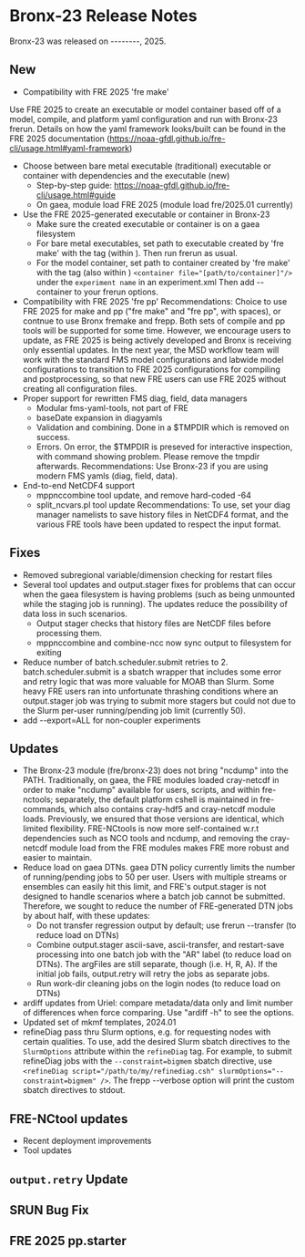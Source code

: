 # Bronx-23 Release Notes

Bronx-23 was released on --------, 2025.

## New
* Compatibility with FRE 2025 'fre make'

Use FRE 2025 to create an executable or model container based off of a model, compile, and platform yaml configuration and run with Bronx-23 frerun. Details on how the yaml framework looks/built can be found in the FRE 2025 documentation (https://noaa-gfdl.github.io/fre-cli/usage.html#yaml-framework)
  * Choose between bare metal executable (traditional) executable or container with dependencies and the executable (new)
    * Step-by-step guide: https://noaa-gfdl.github.io/fre-cli/usage.html#guide
    * On gaea, module load FRE 2025 (module load fre/2025.01 currently)
  * Use the FRE 2025-generated executable or container in Bronx-23
    * Make sure the created executable or container is on a gaea filesystem
    * For bare metal executables, set path to executable created by 'fre make' with the <excutable> tag (within <experiment>). Then run frerun as usual.
    * For the model container, set path to container created by 'fre make' with the <container> tag (also within <experiment>)
         `<container file="[path/to/container]"/>` under the `experiment name` in an experiment.xml
      Then add --container to your frerun options.
* Compatibility with FRE 2025 'fre pp'
Recommendations: Choice to use FRE 2025 for make and pp ("fre make" and "fre pp", with spaces), or contnue to use Bronx fremake and frepp. Both sets of compile and pp tools will be supported for some time. However, we encourage users to update, as FRE 2025 is being actively developed and Bronx is receiving only essential updates. In the next year, the MSD workflow team will work with the standard FMS model configurations and labwide model configurations to transition to FRE 2025 configurations for compiling and postprocessing, so that new FRE users can use FRE 2025 without creating all configuration files.
* Proper support for rewritten FMS diag, field, data managers
  * Modular fms-yaml-tools, not part of FRE
  * baseDate expansion in diagyamls
  * Validation and combining. Done in a $TMPDIR which is removed on success.
  * Errors. On error, the $TMPDIR is preseved for interactive inspection, with command showing problem. Please remove the tmpdir afterwards.
Recommendations: Use Bronx-23 if you are using modern FMS yamls (diag, field, data).
* End-to-end NetCDF4 support
  * mppnccombine tool update, and remove hard-coded -64
  * split_ncvars.pl tool update
Recommendations: To use, set your diag manager namelists to save history files in NetCDF4 format, and the various FRE tools have been updated to respect the input format.

## Fixes
* Removed subregional variable/dimension checking for restart files
* Several tool updates and output.stager fixes for problems that can occur when the gaea filesystem is having problems (such as being unmounted while the staging job is running). The updates reduce the possibility of data loss in such scenarios.
  * Output stager checks that history files are NetCDF files before processing them.
  * mppnccombine and combine-ncc now sync output to filesystem for exiting
* Reduce number of batch.scheduler.submit retries to 2. batch.scheduler.submit is a sbatch wrapper that includes some error and retry logic that was more valuable for MOAB than Slurm. Some heavy FRE users ran into unfortunate thrashing conditions where an output.stager job was trying to submit more stagers but could not due to the Slurm per-user running/pending job limit (currently 50).
* add --export=ALL for non-coupler experiments

## Updates
* The Bronx-23 module (fre/bronx-23) does not bring "ncdump" into the PATH. Traditionally, on gaea, the FRE modules loaded cray-netcdf in order to make "ncdump" available for users, scripts, and within fre-nctools; separately, the default platform cshell is maintained in fre-commands, which also contains cray-hdf5 and cray-netcdf module loads. Previously, we ensured that those versions are identical, which limited flexibility. FRE-NCtools is now more self-contained w.r.t dependencies such as NCO tools and ncdump, and removing the cray-netcdf module load from the FRE modules makes FRE more robust and easier to maintain.
* Reduce load on gaea DTNs. gaea DTN policy currently limits the number of running/pending jobs to 50 per user. Users with multiple streams or ensembles can easily hit this limit, and FRE's output.stager is not designed to handle scenarios where a batch job cannot be submitted. Therefore, we sought to reduce the number of FRE-generated DTN jobs by about half, with these updates:
  * Do not transfer regression output by default; use frerun --transfer (to reduce load on DTNs)
  * Combine output.stager ascii-save, ascii-transfer, and restart-save processing into one batch job with the "AR" label (to reduce load on DTNs). The argFiles are still separate, though (i.e. H, R, A). If the initial job fails, output.retry will retry the jobs as separate jobs.
  * Run work-dir cleaning jobs on the login nodes (to reduce load on DTNs)
* ardiff updates from Uriel: compare metadata/data only and limit number of differences when force comparing. Use "ardiff -h" to see the options.
* Updated set of mkmf templates, 2024.01
* refineDiag pass thru Slurm options, e.g. for requesting nodes with certain qualities. To use, add the desired Slurm sbatch directives to the `SlurmOptions` attribute within the `refineDiag` tag. For example, to submit refineDiag jobs with the `--constraint=bigmem` sbatch directive, use `<refineDiag script="/path/to/my/refinediag.csh" slurmOptions="--constraint=bigmem" />`. The frepp --verbose option will print the custom sbatch directives to stdout.

## FRE-NCtool updates
* Recent deployment improvements
* Tool updates

## `output.retry` Update
## SRUN Bug Fix
## FRE 2025 pp.starter 
